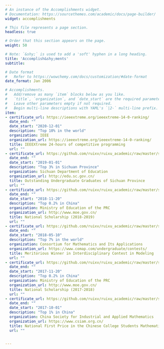 ```yaml
---
# An instance of the Accomplishments widget.
# Documentation: https://sourcethemes.com/academic/docs/page-builder/
widget: accomplishments

# This file represents a page section.
headless: true

# Order that this section appears on the page.
weight: 50

# Note: `&shy;` is used to add a 'soft' hyphen in a long heading.
title: 'Accomplish&shy;ments'
subtitle:

# Date format
#   Refer to https://wowchemy.com/docs/customization/#date-format
date_format: Jan 2006

# Accomplishments.
#   Add/remove as many `item` blocks below as you like.
#   `title`, `organization`, and `date_start` are the required parameters.
#   Leave other parameters empty if not required.
#   Begin multi-line descriptions with YAML's `|2-` multi-line prefix.
item:
- certificate_url: https://ieeextreme.org/ieeextreme-14-0-ranking/
  date_end: ""
  date_start: "2020-12-01"
  description: "Top 10% in the world"
  organization: IEEE
  organization_url: https://ieeextreme.org/ieeextreme-14-0-ranking/
  title: IEEEXtreme 24-hours of competitive programming
  url: ""
- certificate_url: https://github.com/ruixv/ruixu_academic/raw/master/static/uploads/%E5%9B%9B%E5%B7%9D%E7%9C%81%E4%BC%98%E7%A7%80%E6%AF%95%E4%B8%9A%E7%94%9F_%E8%80%BF%E7%91%9E%E6%97%AD.pdf
  date_end: ""
  date_start: "2019-01-01"
  description: "Top 3% in Sichuan Province"
  organization: Sichuan Department of Education
  organization_url: http://edu.sc.gov.cn/
  title: Outstanding Undergraduate Graduates of Sichuan Province
  url: ""
- certificate_url: https://github.com/ruixv/ruixu_academic/raw/master/static/uploads/%E5%9B%BD%E5%AE%B6%E5%A5%96%E5%AD%A6%E9%87%9120172018_%E8%80%BF%E7%91%9E%E6%97%AD.pdf
  date_end: ""
  date_start: "2018-11-20"
  description: "Top 0.2% in China"
  organization: Ministry of Education of the PRC
  organization_url: http://www.moe.gov.cn/
  title: National Scholarship (2018-2019)
  url: ""
- certificate_url: https://github.com/ruixv/ruixu_academic/raw/master/static/uploads/%E7%BE%8E%E8%B5%9BM%E5%A5%96_%E8%80%BF%E7%91%9E%E6%97%AD.pdf
  date_end: ""
  date_start: "2018-05-10"
  description: "Top 7% in the world"
  organization: Consortium for Mathematics and Its Applications
  organization_url: https://www.comap.com/undergraduate/contests/
  title: Meritorious Winner in Interdisciplinary Contest in Modeling
  url: ""
- certificate_url: https://github.com/ruixv/ruixu_academic/raw/master/static/uploads/%E5%9B%BD%E5%AE%B6%E5%A5%96%E5%AD%A6%E9%87%9120162017_%E8%80%BF%E7%91%9E%E6%97%AD.pdf
  date_end: ""
  date_start: "2017-11-20"
  description: "Top 0.2% in China"
  organization: Ministry of Education of the PRC
  organization_url: http://www.moe.gov.cn/
  title: National Scholarship (2017-2018)
  url: ""
- certificate_url: https://github.com/ruixv/ruixu_academic/raw/master/static/uploads/%E5%85%A8%E5%9B%BD%E5%A4%A7%E5%AD%A6%E7%94%9F%E6%95%B0%E5%AD%A6%E5%BB%BA%E6%A8%A1%E7%AB%9E%E8%B5%9B%E5%9B%BD%E5%AE%B6%E7%BA%A7%E4%B8%80%E7%AD%89%E5%A5%96_%E8%80%BF%E7%91%9E%E6%97%AD.pdf
  date_end: ""
  date_start: "2017-10-01"
  description: "Top 1% in China"
  organization: China Society for Industrial and Applied Mathematics
  organization_url: https://www.csiam.org.cn/
  title: National First Price in the Chinese College Students Mathematical Contest in Modeling
  url: ""


---
```

